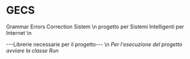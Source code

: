 # GECS
Grammar Errors Correction Sistem \n
progetto per Sistemi Intelligenti per Internet \n

---Librerie necessarie per il progetto--- \n
*Per l'esecuzione del progetto avviare la classe Run*
